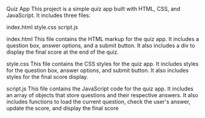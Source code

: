 Quiz App
This project is a simple quiz app built with HTML, CSS, and JavaScript. It includes three files:

index.html
style.css
script.js

index.html
This file contains the HTML markup for the quiz app. It includes a question box, answer options, and a submit button. It also includes a div to display the final score at the end of the quiz.

style.css
This file contains the CSS styles for the quiz app. It includes styles for the question box, answer options, and submit button. It also includes styles for the final score display.

script.js
This file contains the JavaScript code for the quiz app. It includes an array of objects that store questions and their respective answers. It also includes functions to load the current question, check the user's answer, update the score, and display the final score
